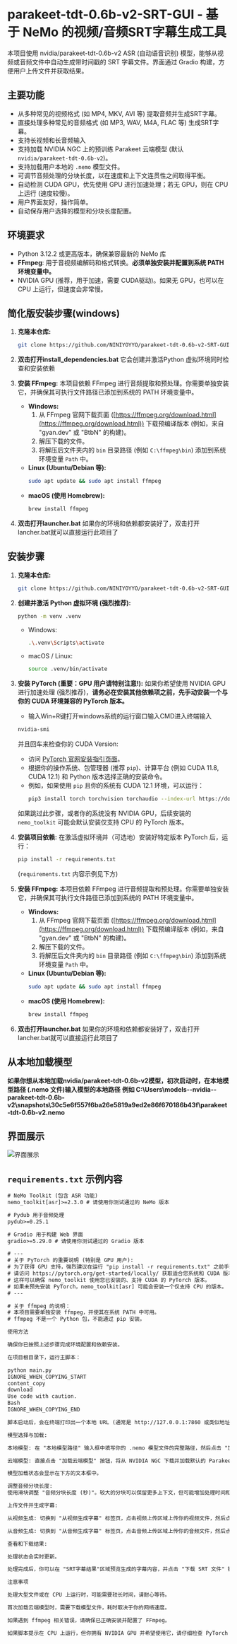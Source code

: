 
# parakeet-tdt-0.6b-v2-SRT-GUI - 基于 NeMo 的视频/音频SRT字幕生成工具

本项目使用 nvidia/parakeet-tdt-0.6b-v2 ASR (自动语音识别) 模型，能够从视频或音频文件中自动生成带时间戳的 SRT 字幕文件。界面通过 Gradio 构建，方便用户上传文件并获取结果。

## 主要功能

*   从多种常见的视频格式 (如 MP4, MKV, AVI 等) 提取音频并生成SRT字幕。
*   直接处理多种常见的音频格式 (如 MP3, WAV, M4A, FLAC 等) 生成SRT字幕。
*   支持长视频和长音频输入
*   支持加载 NVIDIA NGC 上的预训练 Parakeet 云端模型 (默认 `nvidia/parakeet-tdt-0.6b-v2`)。
*   支持加载用户本地的 `.nemo` 模型文件。
*   可调节音频处理的分块长度，以在速度和上下文连贯性之间取得平衡。
*   自动检测 CUDA GPU，优先使用 GPU 进行加速处理；若无 GPU，则在 CPU 上运行 (速度较慢)。
*   用户界面友好，操作简单。
*   自动保存用户选择的模型和分块长度配置。





## 环境要求

*   Python 3.12.2 或更高版本，确保兼容最新的 NeMo 库
*   **FFmpeg**: 用于音视频编解码和格式转换。**必须单独安装并配置到系统 PATH 环境变量中。**
*   NVIDIA GPU (推荐，用于加速，需要 CUDA驱动)。如果无 GPU，也可以在 CPU 上运行，但速度会非常慢。

## 简化版安装步骤(windows)

1.  **克隆本仓库:**
    ```bash
    git clone https://github.com/NINIYOYYO/parakeet-tdt-0.6b-v2-SRT-GUI.git
    ```

2.  **双击打开install_dependencies.bat**
    它会创建并激活Python 虚拟环境同时检查和安装依赖

3.  **安装 FFmpeg:**
    本项目依赖 FFmpeg 进行音频提取和预处理。你需要单独安装它，并确保其可执行文件路径已添加到系统的 PATH 环境变量中。
    *   **Windows:**
        1.  从 FFmpeg 官网下载页面 ([https://ffmpeg.org/download.html](https://ffmpeg.org/download.html)) 下载预编译版本 (例如，来自 "gyan.dev" 或 "BtbN" 的构建)。
        2.  解压下载的文件。
        3.  将解压后文件夹内的 `bin` 目录路径 (例如 `C:\ffmpeg\bin`) 添加到系统环境变量 `Path` 中。
    *   **Linux (Ubuntu/Debian 等):**
        ```bash
        sudo apt update && sudo apt install ffmpeg
        ```
    *   **macOS (使用 Homebrew):**
        ```bash
        brew install ffmpeg
        ```

3. **双击打开launcher.bat**
    如果你的环境和依赖都安装好了，双击打开lancher.bat就可以直接运行此项目了




## 安装步骤

1.  **克隆本仓库:**
    ```bash
    git clone https://github.com/NINIYOYYO/parakeet-tdt-0.6b-v2-SRT-GUI.git
    ```

2.  **创建并激活 Python 虚拟环境 (强烈推荐):**
    ```bash
    python -m venv .venv
    ```
    *   Windows:
        ```bash
        .\.venv\Scripts\activate
        ```
    *   macOS / Linux:
        ```bash
        source .venv/bin/activate
        ```

3.  **安装 PyTorch (重要：GPU 用户请特别注意!):**
    如果你希望使用 NVIDIA GPU 进行加速处理 (强烈推荐)，**请务必在安装其他依赖项之前，先手动安装一个与你的 CUDA 环境兼容的 PyTorch 版本。**
    *   输入Win+R键打开windows系统的运行窗口输入CMD进入终端输入
    ```bash
    nvidia-smi
    ```
    并且回车来检查你的 CUDA Version:
    *   访问 [PyTorch 官网安装指引页面](https://pytorch.org/get-started/locally/)。
    *   根据你的操作系统、包管理器 (推荐 `pip`)、计算平台 (例如 CUDA 11.8, CUDA 12.1) 和 Python 版本选择正确的安装命令。
    *   例如，如果使用 `pip` 且你的系统有 CUDA 12.1 环境，可以运行：
        ```bash
        pip3 install torch torchvision torchaudio --index-url https://download.pytorch.org/whl/cu121
        ```
    如果跳过此步骤，或者你的系统没有 NVIDIA GPU，后续安装的 `nemo_toolkit` 可能会默认安装仅支持 CPU 的 PyTorch 版本。

4.  **安装项目依赖:**
    在激活虚拟环境并（可选地）安装好特定版本 PyTorch 后，运行：
    ```bash
    pip install -r requirements.txt
    ```
    (`requirements.txt` 内容示例见下方)

5.  **安装 FFmpeg:**
    本项目依赖 FFmpeg 进行音频提取和预处理。你需要单独安装它，并确保其可执行文件路径已添加到系统的 PATH 环境变量中。
    *   **Windows:**
        1.  从 FFmpeg 官网下载页面 ([https://ffmpeg.org/download.html](https://ffmpeg.org/download.html)) 下载预编译版本 (例如，来自 "gyan.dev" 或 "BtbN" 的构建)。
        2.  解压下载的文件。
        3.  将解压后文件夹内的 `bin` 目录路径 (例如 `C:\ffmpeg\bin`) 添加到系统环境变量 `Path` 中。
    *   **Linux (Ubuntu/Debian 等):**
        ```bash
        sudo apt update && sudo apt install ffmpeg
        ```
    *   **macOS (使用 Homebrew):**
        ```bash
        brew install ffmpeg
        ```
6. **双击打开launcher.bat**
    如果你的环境和依赖都安装好了，双击打开lancher.bat就可以直接运行此项目了



## 从本地加载模型
**如果你想从本地加载nvidia/parakeet-tdt-0.6b-v2模型，初次启动时，在本地模型路径 (.nemo 文件)输入模型的本地路径**
**例如 C:\Users\models--nvidia--parakeet-tdt-0.6b-v2\snapshots\30c5e6f557f6ba26e5819a9ed2e86f670186b43f\parakeet-tdt-0.6b-v2.nemo**
    


## 界面展示
![界面展示](./README.assets/1.png)




## `requirements.txt` 示例内容

```txt
# NeMo Toolkit (包含 ASR 功能)
nemo_toolkit[asr]>=2.3.0 # 请使用你测试通过的 NeMo 版本

# Pydub 用于音频处理
pydub>=0.25.1

# Gradio 用于构建 Web 界面
gradio>=5.29.0 # 请使用你测试通过的 Gradio 版本

# ---
# 关于 PyTorch 的重要说明 (特别是 GPU 用户):
# 为了获得 GPU 支持，强烈建议在运行 "pip install -r requirements.txt" 之前手动安装 PyTorch。
# 请访问 https://pytorch.org/get-started/locally/ 获取适合您系统和 CUDA 版本的正确安装命令。
# 这样可以确保 nemo_toolkit 使用您已安装的、支持 CUDA 的 PyTorch 版本。
# 如果未预先安装 PyTorch，nemo_toolkit[asr] 可能会安装一个仅支持 CPU 的版本。
# ---

# 关于 ffmpeg 的说明：
# 本项目需要单独安装 ffmpeg，并使其在系统 PATH 中可用。
# ffmpeg 不是一个 Python 包，不能通过 pip 安装。

使用方法

确保你已按照上述步骤完成环境配置和依赖安装。

在项目根目录下，运行主脚本：

python main.py
IGNORE_WHEN_COPYING_START
content_copy
download
Use code with caution.
Bash
IGNORE_WHEN_COPYING_END

脚本启动后，会在终端打印出一个本地 URL (通常是 http://127.0.0.1:7860 或类似地址)。在浏览器中打开此 URL 即可访问 Gradio 用户界面。

模型选择与加载:

本地模型: 在 "本地模型路径" 输入框中填写你的 .nemo 模型文件的完整路径，然后点击 "加载本地模型" 按钮。

云端模型: 直接点击 "加载云端模型" 按钮，将从 NVIDIA NGC 下载并加载默认的 Parakeet 模型。

模型加载状态会显示在下方的文本框中。

调整音频分块长度:
使用滑块调整 "音频分块长度 (秒)"。较大的分块可以保留更多上下文，但可能增加处理时间和内存消耗。推荐范围为 60-180 秒。此设置会在下次点击任一“加载模型”按钮时与模型选择一同保存。

上传文件并生成字幕:

从视频生成: 切换到 "从视频生成字幕" 标签页，点击视频上传区域上传你的视频文件，然后点击 "开始从视频生成 SRT" 按钮。

从音频生成: 切换到 "从音频生成字幕" 标签页，点击音频上传区域上传你的音频文件，然后点击 "开始从音频生成 SRT" 按钮。

查看和下载结果:

处理状态会实时更新。

处理完成后，你可以在 "SRT字幕结果"区域预览生成的字幕内容，并点击 "下载 SRT 文件" 链接下载 .srt 字幕文件。

注意事项

处理大型文件或在 CPU 上运行时，可能需要较长时间，请耐心等待。

首次加载云端模型时，需要下载模型文件，耗时取决于你的网络速度。

如果遇到 ffmpeg 相关错误，请确保已正确安装并配置了 FFmpeg。

如果脚本提示在 CPU 上运行，但你拥有 NVIDIA GPU 并希望使用它，请仔细检查 PyTorch 是否已正确安装为 CUDA 版本（参考“安装步骤”第3点）。

